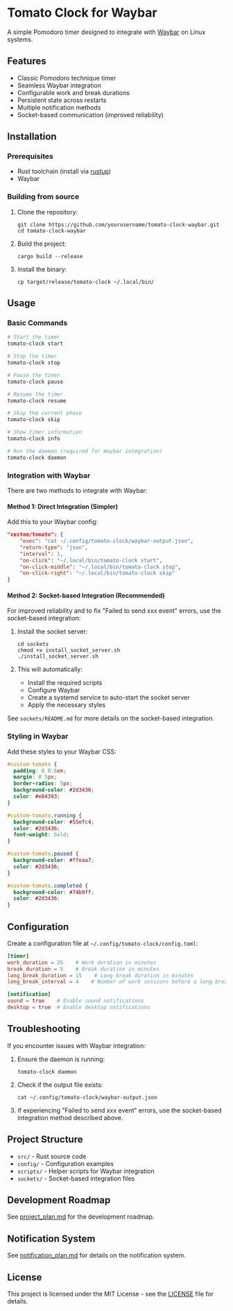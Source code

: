 # Tomato Clock for Waybar

A simple Pomodoro timer designed to integrate with [Waybar](https://github.com/Alexays/Waybar) on Linux systems.

## Features

- Classic Pomodoro technique timer
- Seamless Waybar integration
- Configurable work and break durations
- Persistent state across restarts
- Multiple notification methods
- Socket-based communication (improved reliability)

## Installation

### Prerequisites

- Rust toolchain (install via [rustup](https://rustup.rs/))
- Waybar

### Building from source

1. Clone the repository:

   ```
   git clone https://github.com/yourusername/tomato-clock-waybar.git
   cd tomato-clock-waybar
   ```

2. Build the project:

   ```
   cargo build --release
   ```

3. Install the binary:

   ```
   cp target/release/tomato-clock ~/.local/bin/
   ```

## Usage

### Basic Commands

```bash
# Start the timer
tomato-clock start

# Stop the timer
tomato-clock stop

# Pause the timer
tomato-clock pause

# Resume the timer
tomato-clock resume

# Skip the current phase
tomato-clock skip

# Show timer information
tomato-clock info

# Run the daemon (required for Waybar integration)
tomato-clock daemon
```

### Integration with Waybar

There are two methods to integrate with Waybar:

#### Method 1: Direct Integration (Simpler)

Add this to your Waybar config:

```json
"custom/tomato": {
    "exec": "cat ~/.config/tomato-clock/waybar-output.json",
    "return-type": "json",
    "interval": 1,
    "on-click": "~/.local/bin/tomato-clock start",
    "on-click-middle": "~/.local/bin/tomato-clock stop",
    "on-click-right": "~/.local/bin/tomato-clock skip"
}
```

#### Method 2: Socket-based Integration (Recommended)

For improved reliability and to fix "Failed to send xxx event" errors, use the socket-based integration:

1. Install the socket server:

   ```
   cd sockets
   chmod +x install_socket_server.sh
   ./install_socket_server.sh
   ```

2. This will automatically:
   - Install the required scripts
   - Configure Waybar
   - Create a systemd service to auto-start the socket server
   - Apply the necessary styles

See `sockets/README.md` for more details on the socket-based integration.

### Styling in Waybar

Add these styles to your Waybar CSS:

```css
#custom-tomato {
  padding: 0 0.6em;
  margin: 0 5px;
  border-radius: 5px;
  background-color: #2d3436;
  color: #e84393;
}

#custom-tomato.running {
  background-color: #55efc4;
  color: #2d3436;
  font-weight: bold;
}

#custom-tomato.paused {
  background-color: #ffeaa7;
  color: #2d3436;
}

#custom-tomato.completed {
  background-color: #74b9ff;
  color: #2d3436;
}
```

## Configuration

Create a configuration file at `~/.config/tomato-clock/config.toml`:

```toml
[timer]
work_duration = 25    # Work duration in minutes
break_duration = 5    # Break duration in minutes
long_break_duration = 15    # Long break duration in minutes
long_break_interval = 4    # Number of work sessions before a long break

[notification]
sound = true    # Enable sound notifications
desktop = true  # Enable desktop notifications
```

## Troubleshooting

If you encounter issues with Waybar integration:

1. Ensure the daemon is running:

   ```
   tomato-clock daemon
   ```

2. Check if the output file exists:

   ```
   cat ~/.config/tomato-clock/waybar-output.json
   ```

3. If experiencing "Failed to send xxx event" errors, use the socket-based integration method described above.

## Project Structure

- `src/` - Rust source code
- `config/` - Configuration examples
- `scripts/` - Helper scripts for Waybar integration
- `sockets/` - Socket-based integration files

## Development Roadmap

See [project_plan.md](project_plan.md) for the development roadmap.

## Notification System

See [notification_plan.md](notification_plan.md) for details on the notification system.

## License

This project is licensed under the MIT License - see the [LICENSE](LICENSE) file for details.

